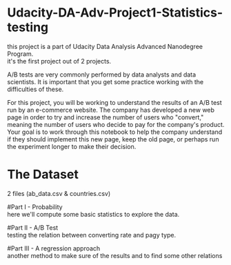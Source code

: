 # Udacity-DA-Adv-Project1-Statistics-testing

this project is a part of Udacity Data Analysis Advanced Nanodegree Program.    
it's the first project out of 2 projects.     

A/B tests are very commonly performed by data analysts and data scientists. It is important that you get some practice working with the difficulties of these.

For this project, you will be working to understand the results of an A/B test run by an e-commerce website.
The company has developed a new web page in order to try and increase the number of users who "convert," meaning the number of users who decide to pay for the company's product.
Your goal is to work through this notebook to help the company understand if they should implement this new page, keep the old page, or perhaps run the experiment longer to make their decision.

# The Dataset
2 files (ab_data.csv & countries.csv)

#Part I - Probability   
  here we'll compute some basic statistics to explore the data.
  
#Part II - A/B Test   
  testing the relation between converting rate and pagy type.       

#Part III - A regression approach     
  another method to make sure of the results and to find some other relations      
